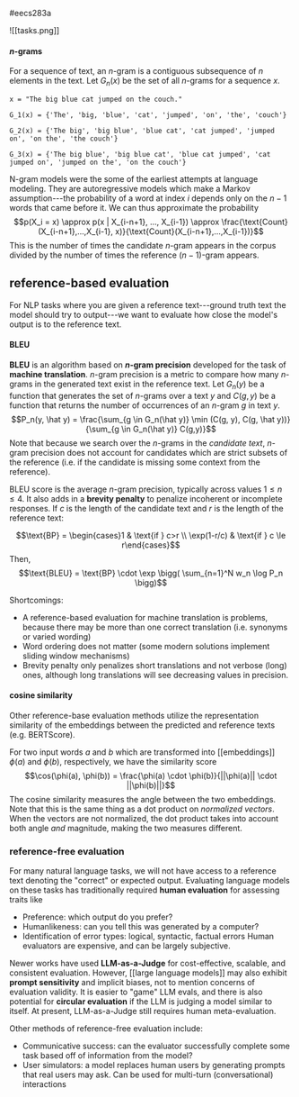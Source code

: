 #eecs283a

![[tasks.png]]

#### $n$-grams
For a sequence of text, an $n$-gram is a contiguous subsequence of $n$ elements in the text. Let $G_n(x)$ be the set of all $n$-grams for a sequence $x$.
```
x = "The big blue cat jumped on the couch."

G_1(x) = {'The', 'big, 'blue', 'cat', 'jumped', 'on', 'the', 'couch'}

G_2(x) = {'The big', 'big blue', 'blue cat', 'cat jumped', 'jumped on', 'on the', 'the couch'}

G_3(x) = {'The big blue', 'big blue cat', 'blue cat jumped', 'cat jumped on', 'jumped on the', 'on the couch'}

```

N-gram models were the some of the earliest attempts at language modeling. They are autoregressive models which make a Markov assumption---the probability of a word at index $i$ depends only on the $n-1$ words that came before it. We can thus approximate the probability 
$$p(X_i = x) \approx p(x | X_{i-n+1}, ..., X_{i-1}) \approx \frac{\text{Count}(X_{i-n+1},...,X_{i-1}, x)}{\text{Count}(X_{i-n+1},...,X_{i-1})}$$
This is the number of times the candidate $n$-gram appears in the corpus divided by the number of times the reference $(n-1)$-gram appears.
## reference-based evaluation
For NLP tasks where you are given a reference text---ground truth text the model should try to output---we want to evaluate how close the model's output is to the reference text.
#### BLEU
**BLEU** is an algorithm based on **$n$-gram precision** developed for the task of **machine translation**. $n$-gram precision is a metric to compare how many $n$-grams in the generated text exist in the reference text. Let $G_n(y)$ be a function that generates the set of $n$-grams over a text $y$ and $C(g, y)$ be a function that returns the number of occurrences of an $n$-gram $g$ in text $y$.
$$P_n(y, \hat y) = \frac{\sum_{g \in G_n(\hat y)} \min (C(g, y), C(g, \hat y))}{\sum_{g \in G_n(\hat y)} C(g,y)}$$
Note that because we search over the $n$-grams in the *candidate text*, $n$-gram precision does not account for candidates which are strict subsets of the reference (i.e. if the candidate is missing some context from the reference).

BLEU score is the average $n$-gram precision, typically across values $1 \le n \le 4$. It also adds in a **brevity penalty** to penalize incoherent or incomplete responses. If $c$ is the length of the candidate text and $r$ is the length of the reference text:

$$\text{BP} = \begin{cases}1 & \text{if } c>r \\ \exp(1-r/c) & \text{if } c \le r\end{cases}$$
Then,
$$\text{BLEU} = \text{BP} \cdot \exp \bigg( \sum_{n=1}^N w_n \log P_n \bigg)$$


Shortcomings:
- A reference-based evaluation for machine translation is problems, because there may be more than one correct translation (i.e. synonyms or varied wording)
- Word ordering does not matter (some modern solutions implement sliding window mechanisms)
- Brevity penalty only penalizes short translations and not verbose (long) ones, although long translations will see decreasing values in precision.

#### cosine similarity
Other reference-base evaluation methods utilize the representation similarity of the embeddings between the predicted and reference texts (e.g. BERTScore). 

For two input words $a$ and $b$ which are transformed into [[embeddings]] $\phi(a)$ and $\phi(b)$, respectively, we have the similarity score
$$\cos(\phi(a), \phi(b)) = \frac{\phi(a) \cdot \phi(b)}{||\phi(a)|| \cdot ||\phi(b)||}$$
The cosine similarity measures the angle between the two embeddings. Note that this is the same thing as a dot product on *normalized vectors*. When the vectors are not normalized, the dot product takes into account both angle *and* magnitude, making the two measures different.

### reference-free evaluation
For many natural language tasks, we will not have access to a reference text denoting the "correct" or expected output. Evaluating language models on these tasks has traditionally required **human evaluation** for assessing traits like
- Preference: which output do you prefer?
- Humanlikeness: can you tell this was generated by a computer?
- Identification of error types: logical, syntactic, factual errors
Human evaluators are expensive, and can be largely subjective. 

Newer works have used **LLM-as-a-Judge** for cost-effective, scalable, and consistent evaluation. However, [[large language models]] may also exhibit **prompt sensitivity** and implicit biases, not to mention concerns of evaluation validity. It is easier to "game" LLM evals, and there is also potential for **circular evaluation** if the LLM is judging a model similar to itself. At present, LLM-as-a-Judge still requires human meta-evaluation.

Other methods of reference-free evaluation include:
- Communicative success: can the evaluator successfully complete some task based off of information from the model?
- User simulators: a model replaces human users by generating prompts that real users may ask. Can be used for multi-turn (conversational) interactions